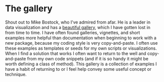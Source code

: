 # The gallery

Shout out to Mike Bostock, who I've admired from afar. He is a leader in data visualization and has a [beautiful gallery](https://github.com/d3/d3/wiki/Gallery), which I have gotten lost in from time to time. I have often found galleries, vignettes, and short examples more helpful than documentation when beginning to work with a new package, because my coding style is very copy-and-paste. I often use these examples as templates or seeds for my own scripts or visualizations. When I find a solution that works I often want to return to the well and copy-and-paste from my own code snippets (and if it is so handy it might be worth defining a class of method). This gallery is a collection of examples I have a habit of returning to or I feel help convey some useful concept or technique.
